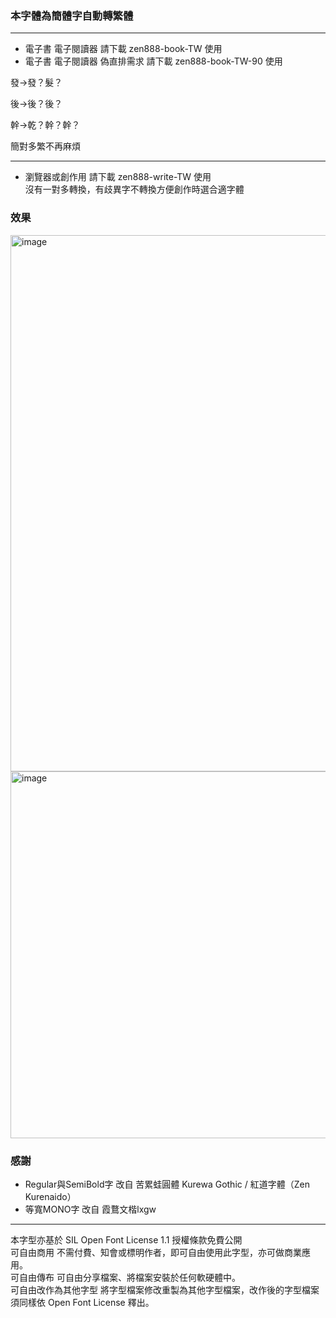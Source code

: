 
### 本字體為簡體字自動轉繁體 
---
- 電子書 電子閱讀器 請下載  zen888-book-TW 使用<br>
- 電子書 電子閱讀器 偽直排需求 請下載 zen888-book-TW-90 使用<br>

發→發？髮？

後→後？後？

幹→乾？幹？幹？

簡對多繁不再麻煩

---

- 瀏覽器或創作用 請下載 zen888-write-TW 使用<br>
沒有一對多轉換，有歧異字不轉換方便創作時選合適字體



### 效果
<img width="858" alt="image" src="https://github.com/tbdavid2019/fonts-TW/assets/56015064/43130441-75e9-4f53-bbe3-a53c61e44570">
<img width="587" alt="image" src="https://github.com/tbdavid2019/fonts-TW/assets/56015064/b0510009-f26c-40ca-8350-b841027a3d77">


### 感謝
- Regular與SemiBold字 改自 苦累蛙圓體 Kurewa Gothic / 紅道字體（Zen Kurenaido）
- 等寬MONO字 改自 霞鶩文楷lxgw 

---
本字型亦基於 SIL Open Font License 1.1 授權條款免費公開 <br>
可自由商用 不需付費、知會或標明作者，即可自由使用此字型，亦可做商業應用。 <br>
可自由傳布 可自由分享檔案、將檔案安裝於任何軟硬體中。 <br>
可自由改作為其他字型 將字型檔案修改重製為其他字型檔案，改作後的字型檔案須同樣依 Open Font License 釋出。 <br> <br>
